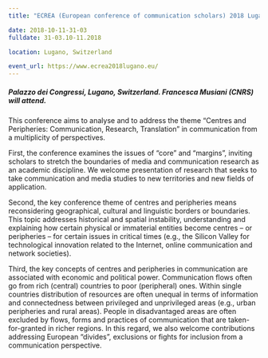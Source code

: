 ```yaml
---
title: "ECREA (European conference of communication scholars) 2018 Lugano"

date: 2018-10-11-31-03
fulldate: 31-03.10-11.2018

location: Lugano, Switzerland

event_url: https://www.ecrea2018lugano.eu/
---
```

##### Palazzo dei Congressi, Lugano, Switzerland. Francesca Musiani (CNRS) will attend.

This conference aims to analyse and to address the theme “Centres and Peripheries: Communication, Research, Translation” in communication from a multiplicity of perspectives.

First, the conference examines the issues of “core” and “margins”, inviting scholars to stretch the boundaries of media and communication research as an academic discipline. We welcome presentation of research that seeks to take communication and media studies to new territories and new fields of application.

Second, the key conference theme of centres and peripheries means reconsidering geographical, cultural and linguistic borders or boundaries. This topic addresses historical and spatial instability, understanding and explaining how certain physical or immaterial entities become centres – or peripheries – for certain issues in critical times (e.g., the Silicon Valley for technological innovation related to the Internet, online communication and network societies).

Third, the key concepts of centres and peripheries in communication are associated with economic and political power. Communication flows often go from rich (central) countries to poor (peripheral) ones. Within single countries distribution of resources are often unequal in terms of information and connectedness between privileged and unprivileged areas (e.g., urban peripheries and rural areas). People in disadvantaged areas are often excluded by flows, forms and practices of communication that are taken-for-granted in richer regions. In this regard, we also welcome contributions addressing European “divides”, exclusions or fights for inclusion from a communication perspective.

